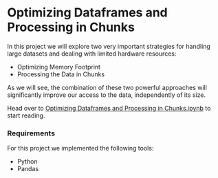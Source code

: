 # Optimizing Dataframes and Processing in Chunks

In this project we will explore two very important strategies for handling large datasets and dealing with limited hardware resources:

 - Optimizing Memory Footprint
 - Processing the Data in Chunks

As we will see, the combination of these two powerful approaches will significantly improve our access to the data, independently of its size.

 Head over to [Optimizing Dataframes and Processing in Chunks.ipynb](Dataframes_and_Processing_in_Chunks.ipynb) to start reading.

### Requirements
For this project we implemented the following tools:
 - Python
 - Pandas
